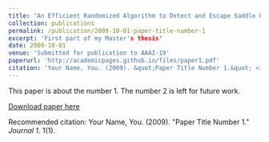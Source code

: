 ```yaml
---
title: "An Efficient Randomized Algorithm to Detect and Escape Saddle Points"
collection: publications
permalink: /publication/2009-10-01-paper-title-number-1
excerpt: 'First part of my Master's thesis'
date: 2009-10-01
venue: 'Submitted for publication to AAAI-19'
paperurl: 'http://academicpages.github.io/files/paper1.pdf'
citation: 'Your Name, You. (2009). &quot;Paper Title Number 1.&quot; <i>Journal 1</i>. 1(1).'
---
```

This paper is about the number 1. The number 2 is left for future work.

[Download paper here](http://academicpages.github.io/files/paper1.pdf)

Recommended citation: Your Name, You. (2009). "Paper Title Number 1." <i>Journal 1</i>. 1(1).
